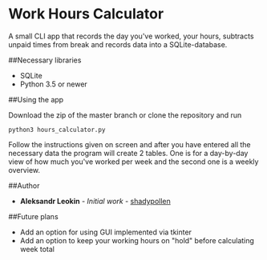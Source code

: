 # Work Hours Calculator

A small CLI app that records the day you've worked, your hours, subtracts unpaid times from break and records data into a SQLite-database.

##Necessary libraries
* SQLite
* Python 3.5 or newer

##Using the app

Download the zip of the master branch or clone the repository and run
```
python3 hours_calculator.py
```

Follow the instructions given on screen and after you have entered all the necessary data the program will create 2 tables. One is for a day-by-day view of how much you've worked per week and the second one is a weekly overview.

##Author

* **Aleksandr Leokin** - *Initial work* - [shadypollen](https://github.com/shadypollen)

##Future plans

* Add an option for using GUI implemented via tkinter
* Add an option to keep your working hours on "hold" before calculating week total


